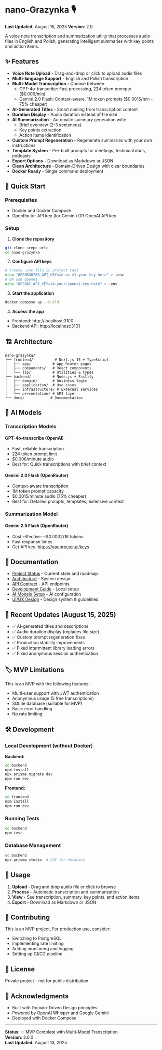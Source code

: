 # nano-Grazynka 🎙️
**Last Updated**: August 15, 2025
**Version**: 2.0

A voice note transcription and summarization utility that processes audio files in English and Polish, generating intelligent summaries with key points and action items.

## ✨ Features

- **Voice Note Upload** - Drag-and-drop or click to upload audio files
- **Multi-language Support** - English and Polish transcription
- **Multi-Model Transcription** - Choose between:
  - GPT-4o-transcribe: Fast processing, 224 token prompts ($0.006/min)
  - Gemini 2.0 Flash: Context-aware, 1M token prompts ($0.0015/min - 75% cheaper)
- **AI-Generated Titles** - Smart naming from transcription content
- **Duration Display** - Audio duration instead of file size
- **AI Summarization** - Automatic summary generation with:
  - Brief overview (2-3 sentences)
  - Key points extraction
  - Action items identification
- **Custom Prompt Regeneration** - Regenerate summaries with your own instructions
- **Template System** - Pre-built prompts for meetings, technical docs, podcasts
- **Export Options** - Download as Markdown or JSON
- **Clean Architecture** - Domain-Driven Design with clear boundaries
- **Docker Ready** - Single command deployment

## 🚀 Quick Start

### Prerequisites
- Docker and Docker Compose
- OpenRouter API key (for Gemini) OR OpenAI API key

### Setup

1. **Clone the repository**
```bash
git clone <repo-url>
cd nano-grazynka
```

2. **Configure API keys**
```bash
# Create .env file in project root
echo "OPENROUTER_API_KEY=sk-or-v1-your-key-here" > .env
# OR use OpenAI
echo "OPENAI_API_KEY=sk-your-openai-key-here" > .env
```

3. **Start the application**
```bash
docker compose up --build
```

4. **Access the app**
- Frontend: http://localhost:3100
- Backend API: http://localhost:3101

## 🏗️ Architecture

```
nano-grazynka/
├── frontend/          # Next.js 15 + TypeScript
│   ├── app/          # App Router pages
│   ├── components/   # React components
│   └── lib/          # Utilities & types
├── backend/          # Node.js + Fastify
│   ├── domain/       # Business logic
│   ├── application/  # Use cases
│   ├── infrastructure/ # External services
│   └── presentation/ # API layer
└── docs/            # Documentation
```

## 🤖 AI Models

### Transcription Models
#### GPT-4o-transcribe (OpenAI)
- Fast, reliable transcription
- 224 token prompt limit
- $0.006/minute audio
- Best for: Quick transcriptions with brief context

#### Gemini 2.0 Flash (OpenRouter)
- Context-aware transcription
- 1M token prompt capacity
- $0.0015/minute audio (75% cheaper)
- Best for: Detailed prompts, templates, extensive context

### Summarization Model
#### Gemini 2.5 Flash (OpenRouter)
- Cost-effective: ~$0.0002/1K tokens
- Fast response times
- Get API key: https://openrouter.ai/keys

## 📖 Documentation

- [Project Status](./PROJECT_STATUS.md) - Current state and roadmap
- [Architecture](./docs/architecture/ARCHITECTURE.md) - System design
- [API Contract](./docs/api/api-contract.md) - API endpoints
- [Development Guide](./docs/development/DEVELOPMENT.md) - Local setup
- [AI Models Setup](./docs/development/AI_MODELS_SETUP.md) - AI configuration
- [UI/UX Design](./docs/design/UI_UX_DESIGN.md) - Design system & guidelines

## 🚀 Recent Updates (August 15, 2025)

- ✅ AI-generated titles and descriptions
- ✅ Audio duration display (replaces file size)
- ✅ Custom prompt regeneration fixes
- ✅ Production stability improvements
- ✅ Fixed intermittent library loading errors
- ✅ Fixed anonymous session authentication

## 🏷️ MVP Limitations

This is an MVP with the following features:
- Multi-user support with JWT authentication
- Anonymous usage (5 free transcriptions)
- SQLite database (suitable for MVP)
- Basic error handling
- No rate limiting

## 🛠️ Development

### Local Development (without Docker)

**Backend:**
```bash
cd backend
npm install
npx prisma migrate dev
npm run dev
```

**Frontend:**
```bash
cd frontend
npm install
npm run dev
```

### Running Tests
```bash
cd backend
npm test
```

### Database Management
```bash
cd backend
npx prisma studio  # GUI for database
```

## 📝 Usage

1. **Upload** - Drag and drop audio file or click to browse
2. **Process** - Automatic transcription and summarization
3. **View** - See transcription, summary, key points, and action items
4. **Export** - Download as Markdown or JSON

## 🤝 Contributing

This is an MVP project. For production use, consider:
- Switching to PostgreSQL
- Implementing rate limiting
- Adding monitoring and logging
- Setting up CI/CD pipeline

## 📄 License

Private project - not for public distribution

## 🙏 Acknowledgments

- Built with Domain-Driven Design principles
- Powered by OpenAI Whisper and Google Gemini
- Deployed with Docker Compose

---

**Status**: ✅ MVP Complete with Multi-Model Transcription  
**Version**: 2.0.0  
**Last Updated**: August 13, 2025